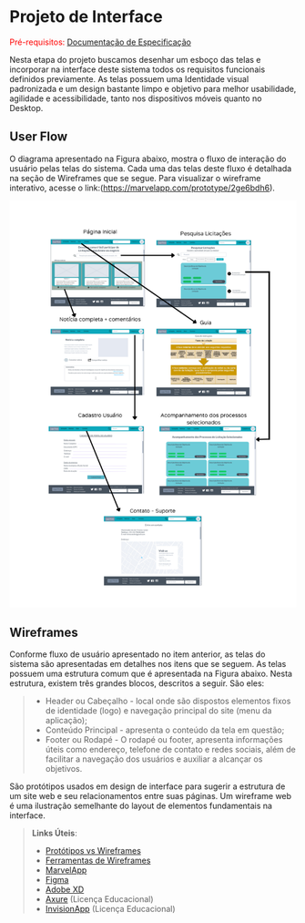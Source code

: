 
# Projeto de Interface

<span style="color:red">Pré-requisitos: <a href="2-Especificação do Projeto.md"> Documentação de Especificação</a></span>

Nesta etapa do projeto buscamos desenhar um esboço das telas e incorporar na interface deste sistema todos os requisitos funcionais definidos previamente. As telas possuem uma Identidade visual padronizada e um design bastante limpo e objetivo para melhor usabilidade, agilidade e acessibilidade, tanto nos dispositivos móveis quanto no Desktop.

## User Flow

O diagrama apresentado na Figura abaixo, mostra o fluxo de interação do usuário pelas telas do sistema. Cada uma das telas deste fluxo é detalhada na seção de Wireframes que se segue. Para visualizar o wireframe interativo, acesse o link:(https://marvelapp.com/prototype/2ge6bdh6).

![Imagem do User Flow](img/User%20Flow.png)

## Wireframes

Conforme fluxo de usuário apresentado no item anterior, as telas do sistema são apresentadas em detalhes nos itens que se seguem. As telas possuem uma estrutura comum que é apresentada na Figura abaixo. Nesta estrutura, existem três grandes blocos, descritos a seguir. São eles:

> - Header ou Cabeçalho - local onde são dispostos elementos fixos de identidade (logo) e navegação principal do site (menu da aplicação);
> - Conteúdo Principal - apresenta o conteúdo da tela em questão;
> - Footer ou Rodapé - O rodapé ou footer, apresenta informações úteis como endereço, telefone de contato e redes sociais, além de facilitar a navegação dos usuários e auxiliar a alcançar os objetivos.


São protótipos usados em design de interface para sugerir a estrutura de um site web e seu relacionamentos entre suas páginas. Um wireframe web é uma ilustração semelhante do layout de elementos fundamentais na interface.
 
> **Links Úteis**:
> - [Protótipos vs Wireframes](https://www.nngroup.com/videos/prototypes-vs-wireframes-ux-projects/)
> - [Ferramentas de Wireframes](https://rockcontent.com/blog/wireframes/)
> - [MarvelApp](https://marvelapp.com/developers/documentation/tutorials/)
> - [Figma](https://www.figma.com/)
> - [Adobe XD](https://www.adobe.com/br/products/xd.html#scroll)
> - [Axure](https://www.axure.com/edu) (Licença Educacional)
> - [InvisionApp](https://www.invisionapp.com/) (Licença Educacional)
